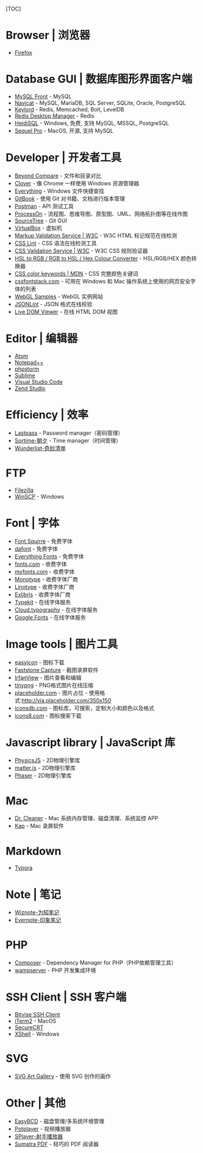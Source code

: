 [TOC]

# Browser | 浏览器
- [Firefox](http://www.firefox.com.cn/)


# Database GUI | 数据库图形界面客户端
- [MySQL Front](http://www.mysqlfront.de/) - MySQL
- [Navicat](https://navicat.com) - MySQL, MariaDB, SQL Server, SQLite, Oracle, PostgreSQL
- [Keylord](https://protonail.com/) - Redis, Memcached, Bolt, LevelDB
- [Redis Desktop Manager](https://redisdesktop.com/) - Redis
- [HeidiSQL](https://www.heidisql.com/) -  Windows, 免费, 支持 MySQL, MSSQL, PostgreSQL
- [Sequel Pro](http://www.sequelpro.com/) - MacOS, 开源, 支持 MySQL


# Developer | 开发者工具
- [Beyond Compare](http://scootersoftware.com/) - 文件和目录对比
- [Clover](http://cn.ejie.me/) - 像 Chrome 一样使用 Windows 资源管理器
- [Everything](http://www.voidtools.com/) - Windows 文件快捷查找
- [GitBook](https://www.gitbook.com/) - 使用 Git 对书籍、文档进行版本管理
- [Postman](https://www.getpostman.com/) - API 测试工具
- [ProcessOn](https://www.processon.com/) - 流程图、思维导图、原型图、UML、网络拓扑图等在线作图
- [SourceTree](https://www.sourcetreeapp.com/) - Git GUI
- [VirtualBox](https://www.virtualbox.org/) - 虚拟机
- [Markup Validation Service | W3C](https://validator.w3.org/) - W3C HTML 标记规范在线检测
- [CSS Lint](http://csslint.net/) - CSS 语法在线检测工具
- [CSS Validation Service | W3C](http://jigsaw.w3.org/css-validator/) - W3C CSS 规则验证器
- [HSL to RGB / RGB to HSL / Hex Colour Converter](http://serennu.com/colour/hsltorgb.php) - HSL/RGB/HEX 颜色转换器
- [CSS color keywords | MDN](https://developer.mozilla.org/en-US/docs/Web/CSS/color_value#Color_keywords) - CSS 完整颜色关键词
- [cssfontstack.com](https://www.cssfontstack.com/) - 可用在 Windows 和 Mac 操作系统上使用的网页安全字体的列表
- [WebGL Samples](http://webglsamples.org/) - WebGL 实例网站
- [JSONLint](https://jsonlint.com/) - JSON 格式在线校验
- [Live DOM Viewer](https://software.hixie.ch/utilities/js/live-dom-viewer/) - 在线 HTML DOM 视图


# Editor | 编辑器
- [Atom](https://atom.io/)
- [Notepad++](https://notepad-plus-plus.org/)
- [phpstorm](https://www.jetbrains.com/phpstorm/)
- [Sublime](https://www.sublimetext.com/)
- [Visual Studio Code](https://code.visualstudio.com/)
- [Zend Studio](http://www.zend.com/en/products/studio)


# Efficiency | 效率
- [Lastpass](https://www.lastpass.com/) - Password manager（密码管理）
- [Sortime-朝夕](https://www.sortime.com/) - Time manager（时间管理）
- [Wunderlist-奇妙清单](https://www.wunderlist.com/)


# FTP
- [Filezilla](https://filezilla-project.org/)
- [WinSCP](https://winscp.net) - Windows


# Font | 字体
- [Font Squirre](https://www.fontsquirrel.com/) - 免费字体
- [dafont](https://www.dafont.com/) - 免费字体
- [Everything Fonts](https://everythingfonts.com/) - 免费字体
- [fonts.com](https://www.fonts.com/) - 收费字体
- [myfonts.com](http://www.myfonts.com/) - 收费字体
- [Monotype](http://www.monotype.com/) - 收费字体厂商
- [Linotype](https://www.linotype.com/) - 收费字体厂商
- [Exljbris](https://www.exljbris.com/) - 收费字体厂商
- [Typekit](https://typekit.com/) - 在线字体服务
- [Cloud.typography](https://www.typography.com/cloud/welcome/) - 在线字体服务
- [Google Fonts](https://www.google.com/fonts) - 在线字体服务


# Image tools | 图片工具
- [easyicon](http://www.easyicon.net/) - 图标下载
- [Faststone Capture](http://faststone.org/) - 截图录屏软件
- [IrfanView](http://www.irfanview.com/) - 图片查看和编辑
- [tinypng](https://tinypng.com/) - PNG格式图片在线压缩
- [placeholder.com](https://placeholder.com/) - 图片占位 - 使用格式:http://via.placeholder.com/350x150
- [iconsdb.com](https://www.iconsdb.com/) - 图标库，可搜索，定制大小和颜色以及格式
- [icons8.com](https://icons8.com/) - 图标搜索下载


# Javascript library | JavaScript 库
- [PhysicsJS](http://wellcaffeinated.net/PhysicsJS/) - 2D物理引擎库
- [matter.js](http://brm.io/matter-js/) - 2D物理引擎库
- [Phaser](http://phaser.io/) - 2D物理引擎库


# Mac
- [Dr. Cleaner](https://www.drcleaner.com/) - Mac 系统内存管理、磁盘清理、系统监控 APP
- [Kap](https://getkap.co/) - Mac 录屏软件


# Markdown
- [Typora](https://typora.io/)


# Note | 笔记
- [Wiznote-为知笔记](http://www.wiz.cn/)
- [Evernote-印象笔记](https://www.yinxiang.com/)


# PHP
- [Composer](https://getcomposer.org/) - Dependency Manager for PHP（PHP依赖管理工具）
- [wampserver](http://www.wampserver.com) - PHP 开发集成环境


# SSH Client | SSH 客户端
- [Bitvise SSH Client](https://www.bitvise.com)
- [iTerm2](https://iterm2.com/) - MacOS
- [SecureCRT](https://www.vandyke.com/products/securecrt/)
- [XShell](http://www.netsarang.com/products/xsh_overview.html) - Windows


# SVG
- [SVG Art Gallery](http://www1.plurib.us/svg_gallery/) - 使用 SVG 创作的画作


# Other | 其他
- [EasyBCD](http://neosmart.net/EasyBCD/) - 磁盘管理/多系统环境管理
- [Potplayer](http://potplayer.daum.net) - 视频播放器
- [SPlayer-射手播放器](https://splayer.org/)
- [Sumatra PDF](https://www.sumatrapdfreader.org/download-free-pdf-viewer.html) - 轻巧的 PDF 阅读器

